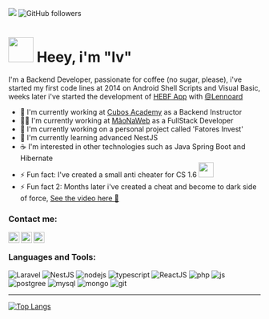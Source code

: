   ![](https://estruyf-github.azurewebsites.net/api/VisitorHit?user=IvsonEmidio&countColorcountColor&countColor=%232979ff)  ![GitHub followers](https://img.shields.io/github/followers/IvsonEmidio?label=Follow&style=social)
<h1><img src="https://64.media.tumblr.com/4244cd7c542dc90a5796b617dcb856ad/7a841b9c90653973-93/s500x750/c28006da8fd47f58fbb6d931aad9d6776cf9ce37.gifv" width="50" /> Heey, i'm "Iv" </h1>
I'm a Backend Developer, passionate for coffee (no sugar, please), i've started my first code lines
 at 2014 on Android Shell Scripts and Visual Basic, weeks later i've started the development of <a href="https://play.google.com/store/apps/details?id=com.androidvip.hebf&hl=pt_BR&gl=US">HEBF App</a> with <a href="https://github.com/Lennoard">@Lennoard</a>
 
<ul>
<li> 🔨 I'm currently working at <a href="https://cubos.academy">Cubos Academy</a> as a Backend Instructor</li>
<li> 🐱‍👤 I'm currently working at <a href="https://www.maonaweb.com.br">MãoNaWeb</a> as a FullStack Developer</li>
<li> 🚀 I'm currently working on a personal project called 'Fatores Invest'
<li> 🌱 I'm currently learning advanced NestJS</li>
<li> ☕ I'm interested in other technologies such as Java Spring Boot and Hibernate</li>
<li> ⚡ Fun fact: I've created a small anti cheater for CS 1.6 <img src="https://media.giphy.com/media/DBExmC2lW7vdm/giphy.gif" width="30" /></li>
<li> ⚡ Fun fact 2: Months later i've created a cheat and become to dark side of force, <a href="https://www.youtube.com/watch?v=3gv-Gho39Us">See the video here 🤣</a></li>
</ul>



### Contact me:
[<img align="left" alt="Iv at LinkedIn" width="22px" src="https://raw.githubusercontent.com/peterthehan/peterthehan/master/assets/linkedin.svg" />][linkedin]
[<img align="left" alt="Iv at Discord" width="22px" src="https://raw.githubusercontent.com/peterthehan/peterthehan/master/assets/discord.svg" />][discord]
[<img align="left" alt="Iv at XDA" width="22px" src="https://icons.veryicon.com/png/128/object/material_design_icons/xda-6.png" />][xda]

<br />

### Languages and Tools:
<p>
	 <img alt="Laravel" src="https://img.shields.io/badge/Laravel-FF2D20?style=flat&logo=laravel&logoColor=white" />
	 <img alt="NestJS" src="https://img.shields.io/badge/NestJS-E0234E?style=flat&logo=nestjs&logoColor=white" />
	<img alt="nodejs" src=https://img.shields.io/badge/Node.js-43853D?style=flat&logo=node.js&logoColor=white />
	<img alt="typescript" src="https://img.shields.io/badge/TypeScript-007ACC?style=flat&logo=typescript&logoColor=white" />
	<img alt="ReactJS" src="https://img.shields.io/badge/React-20232A?style=flat&logo=react&logoColor=61DAFB" />
  <img alt="php" src=https://img.shields.io/badge/PHP-777BB4?style=flat&logo=php&logoColor=white />
  <img alt="js" src="https://img.shields.io/badge/JavaScript-F7DF1E?style=flat&logo=javascript&logoColor=black" />
	<img alt="postgree" src="https://img.shields.io/badge/PostgreSQL-316192?style=flat&logo=postgresql&logoColor=white" />
	<img alt="mysql" src="https://img.shields.io/badge/MySQL-00000F?style=flat&logo=mysql&logoColor=white" />
  <img alt="mongo" src="https://img.shields.io/badge/MongoDB-4EA94B?style=flat&logo=mongodb&logoColor=white" />
	  <img alt="git" src="https://img.shields.io/badge/-Git-F05032?style=flat&&color=f44336&logo=git&logoColor=white" />
	  
  
</p>

---

[![Top Langs](https://github-readme-stats.vercel.app/api/top-langs/?username=IvsonEmidio&langs_count=8&layout=compact&hide=css&exclude_repo=IdeapadHackintosh&theme=synthwave)](https://github.com/anuraghazra/github-readme-stats)

[linkedin]: https://www.linkedin.com/in/ivson-emidio-621383215/
[xda]: https://forum.xda-developers.com/m/ivsomemidio.5968361/
[discord]: https://discord.gg/dBjcFZG4
